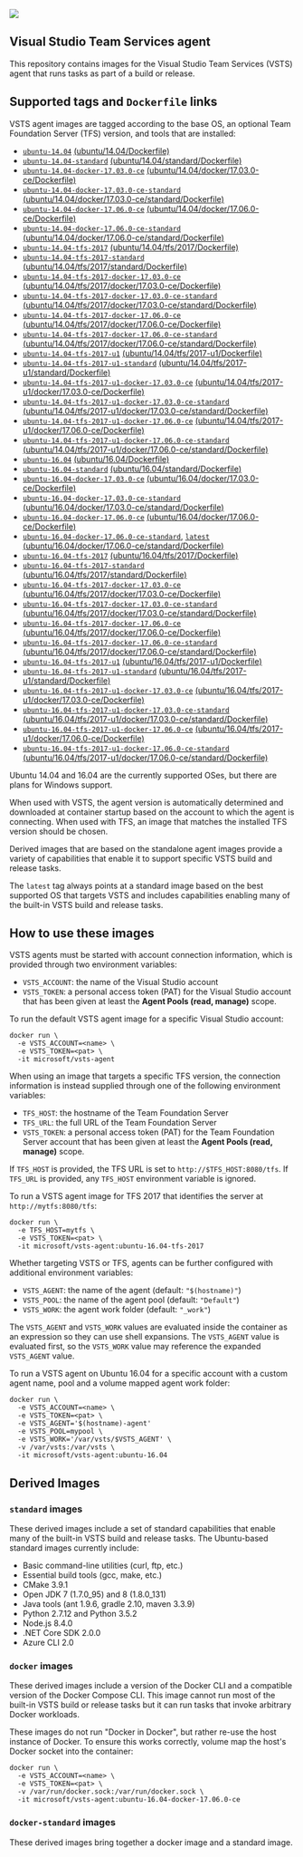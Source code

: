 ![](https://github.com/microsoft/vsts-agent-docker/raw/master/images/vsts.png)

## Visual Studio Team Services agent
This repository contains images for the Visual Studio Team Services (VSTS) agent that runs tasks as part of a build or release.

## Supported tags and `Dockerfile` links
VSTS agent images are tagged according to the base OS, an optional Team Foundation Server (TFS) version, and tools that are installed:

- [`ubuntu-14.04`](https://github.com/microsoft/vsts-agent-docker/blob/d28f53b60420ed389060d3a6dade3bac5faf4519/ubuntu/14.04/Dockerfile) [(ubuntu/14.04/Dockerfile)](https://github.com/microsoft/vsts-agent-docker/blob/d28f53b60420ed389060d3a6dade3bac5faf4519/ubuntu/14.04/Dockerfile)
- [`ubuntu-14.04-standard`](https://github.com/microsoft/vsts-agent-docker/blob/d28f53b60420ed389060d3a6dade3bac5faf4519/ubuntu/14.04/standard/Dockerfile) [(ubuntu/14.04/standard/Dockerfile)](https://github.com/microsoft/vsts-agent-docker/blob/d28f53b60420ed389060d3a6dade3bac5faf4519/ubuntu/14.04/standard/Dockerfile)
- [`ubuntu-14.04-docker-17.03.0-ce`](https://github.com/microsoft/vsts-agent-docker/blob/d28f53b60420ed389060d3a6dade3bac5faf4519/ubuntu/14.04/docker/17.03.0-ce/Dockerfile) [(ubuntu/14.04/docker/17.03.0-ce/Dockerfile)](https://github.com/microsoft/vsts-agent-docker/blob/d28f53b60420ed389060d3a6dade3bac5faf4519/ubuntu/14.04/docker/17.03.0-ce/Dockerfile)
- [`ubuntu-14.04-docker-17.03.0-ce-standard`](https://github.com/microsoft/vsts-agent-docker/blob/d28f53b60420ed389060d3a6dade3bac5faf4519/ubuntu/14.04/docker/17.03.0-ce/standard/Dockerfile) [(ubuntu/14.04/docker/17.03.0-ce/standard/Dockerfile)](https://github.com/microsoft/vsts-agent-docker/blob/d28f53b60420ed389060d3a6dade3bac5faf4519/ubuntu/14.04/docker/17.03.0-ce/standard/Dockerfile)
- [`ubuntu-14.04-docker-17.06.0-ce`](https://github.com/microsoft/vsts-agent-docker/blob/d28f53b60420ed389060d3a6dade3bac5faf4519/ubuntu/14.04/docker/17.06.0-ce/Dockerfile) [(ubuntu/14.04/docker/17.06.0-ce/Dockerfile)](https://github.com/microsoft/vsts-agent-docker/blob/d28f53b60420ed389060d3a6dade3bac5faf4519/ubuntu/14.04/docker/17.06.0-ce/Dockerfile)
- [`ubuntu-14.04-docker-17.06.0-ce-standard`](https://github.com/microsoft/vsts-agent-docker/blob/d28f53b60420ed389060d3a6dade3bac5faf4519/ubuntu/14.04/docker/17.06.0-ce/standard/Dockerfile) [(ubuntu/14.04/docker/17.06.0-ce/standard/Dockerfile)](https://github.com/microsoft/vsts-agent-docker/blob/d28f53b60420ed389060d3a6dade3bac5faf4519/ubuntu/14.04/docker/17.06.0-ce/standard/Dockerfile)
- [`ubuntu-14.04-tfs-2017`](https://github.com/microsoft/vsts-agent-docker/blob/d28f53b60420ed389060d3a6dade3bac5faf4519/ubuntu/14.04/tfs/2017/Dockerfile) [(ubuntu/14.04/tfs/2017/Dockerfile)](https://github.com/microsoft/vsts-agent-docker/blob/d28f53b60420ed389060d3a6dade3bac5faf4519/ubuntu/14.04/tfs/2017/Dockerfile)
- [`ubuntu-14.04-tfs-2017-standard`](https://github.com/microsoft/vsts-agent-docker/blob/d28f53b60420ed389060d3a6dade3bac5faf4519/ubuntu/14.04/tfs/2017/standard/Dockerfile) [(ubuntu/14.04/tfs/2017/standard/Dockerfile)](https://github.com/microsoft/vsts-agent-docker/blob/d28f53b60420ed389060d3a6dade3bac5faf4519/ubuntu/14.04/tfs/2017/standard/Dockerfile)
- [`ubuntu-14.04-tfs-2017-docker-17.03.0-ce`](https://github.com/microsoft/vsts-agent-docker/blob/d28f53b60420ed389060d3a6dade3bac5faf4519/ubuntu/14.04/tfs/2017/docker/17.03.0-ce/Dockerfile) [(ubuntu/14.04/tfs/2017/docker/17.03.0-ce/Dockerfile)](https://github.com/microsoft/vsts-agent-docker/blob/d28f53b60420ed389060d3a6dade3bac5faf4519/ubuntu/14.04/tfs/2017/docker/17.03.0-ce/Dockerfile)
- [`ubuntu-14.04-tfs-2017-docker-17.03.0-ce-standard`](https://github.com/microsoft/vsts-agent-docker/blob/d28f53b60420ed389060d3a6dade3bac5faf4519/ubuntu/14.04/tfs/2017/docker/17.03.0-ce/standard/Dockerfile) [(ubuntu/14.04/tfs/2017/docker/17.03.0-ce/standard/Dockerfile)](https://github.com/microsoft/vsts-agent-docker/blob/d28f53b60420ed389060d3a6dade3bac5faf4519/ubuntu/14.04/tfs/2017/docker/17.03.0-ce/standard/Dockerfile)
- [`ubuntu-14.04-tfs-2017-docker-17.06.0-ce`](https://github.com/microsoft/vsts-agent-docker/blob/d28f53b60420ed389060d3a6dade3bac5faf4519/ubuntu/14.04/tfs/2017/docker/17.06.0-ce/Dockerfile) [(ubuntu/14.04/tfs/2017/docker/17.06.0-ce/Dockerfile)](https://github.com/microsoft/vsts-agent-docker/blob/d28f53b60420ed389060d3a6dade3bac5faf4519/ubuntu/14.04/tfs/2017/docker/17.06.0-ce/Dockerfile)
- [`ubuntu-14.04-tfs-2017-docker-17.06.0-ce-standard`](https://github.com/microsoft/vsts-agent-docker/blob/d28f53b60420ed389060d3a6dade3bac5faf4519/ubuntu/14.04/tfs/2017/docker/17.06.0-ce/standard/Dockerfile) [(ubuntu/14.04/tfs/2017/docker/17.06.0-ce/standard/Dockerfile)](https://github.com/microsoft/vsts-agent-docker/blob/d28f53b60420ed389060d3a6dade3bac5faf4519/ubuntu/14.04/tfs/2017/docker/17.06.0-ce/standard/Dockerfile)
- [`ubuntu-14.04-tfs-2017-u1`](https://github.com/microsoft/vsts-agent-docker/blob/d28f53b60420ed389060d3a6dade3bac5faf4519/ubuntu/14.04/tfs/2017-u1/Dockerfile) [(ubuntu/14.04/tfs/2017-u1/Dockerfile)](https://github.com/microsoft/vsts-agent-docker/blob/d28f53b60420ed389060d3a6dade3bac5faf4519/ubuntu/14.04/tfs/2017-u1/Dockerfile)
- [`ubuntu-14.04-tfs-2017-u1-standard`](https://github.com/microsoft/vsts-agent-docker/blob/d28f53b60420ed389060d3a6dade3bac5faf4519/ubuntu/14.04/tfs/2017-u1/standard/Dockerfile) [(ubuntu/14.04/tfs/2017-u1/standard/Dockerfile)](https://github.com/microsoft/vsts-agent-docker/blob/d28f53b60420ed389060d3a6dade3bac5faf4519/ubuntu/14.04/tfs/2017-u1/standard/Dockerfile)
- [`ubuntu-14.04-tfs-2017-u1-docker-17.03.0-ce`](https://github.com/microsoft/vsts-agent-docker/blob/d28f53b60420ed389060d3a6dade3bac5faf4519/ubuntu/14.04/tfs/2017-u1/docker/17.03.0-ce/Dockerfile) [(ubuntu/14.04/tfs/2017-u1/docker/17.03.0-ce/Dockerfile)](https://github.com/microsoft/vsts-agent-docker/blob/d28f53b60420ed389060d3a6dade3bac5faf4519/ubuntu/14.04/tfs/2017-u1/docker/17.03.0-ce/Dockerfile)
- [`ubuntu-14.04-tfs-2017-u1-docker-17.03.0-ce-standard`](https://github.com/microsoft/vsts-agent-docker/blob/d28f53b60420ed389060d3a6dade3bac5faf4519/ubuntu/14.04/tfs/2017-u1/docker/17.03.0-ce/standard/Dockerfile) [(ubuntu/14.04/tfs/2017-u1/docker/17.03.0-ce/standard/Dockerfile)](https://github.com/microsoft/vsts-agent-docker/blob/d28f53b60420ed389060d3a6dade3bac5faf4519/ubuntu/14.04/tfs/2017-u1/docker/17.03.0-ce/standard/Dockerfile)
- [`ubuntu-14.04-tfs-2017-u1-docker-17.06.0-ce`](https://github.com/microsoft/vsts-agent-docker/blob/d28f53b60420ed389060d3a6dade3bac5faf4519/ubuntu/14.04/tfs/2017-u1/docker/17.06.0-ce/Dockerfile) [(ubuntu/14.04/tfs/2017-u1/docker/17.06.0-ce/Dockerfile)](https://github.com/microsoft/vsts-agent-docker/blob/d28f53b60420ed389060d3a6dade3bac5faf4519/ubuntu/14.04/tfs/2017-u1/docker/17.06.0-ce/Dockerfile)
- [`ubuntu-14.04-tfs-2017-u1-docker-17.06.0-ce-standard`](https://github.com/microsoft/vsts-agent-docker/blob/d28f53b60420ed389060d3a6dade3bac5faf4519/ubuntu/14.04/tfs/2017-u1/docker/17.06.0-ce/standard/Dockerfile) [(ubuntu/14.04/tfs/2017-u1/docker/17.06.0-ce/standard/Dockerfile)](https://github.com/microsoft/vsts-agent-docker/blob/d28f53b60420ed389060d3a6dade3bac5faf4519/ubuntu/14.04/tfs/2017-u1/docker/17.06.0-ce/standard/Dockerfile)
- [`ubuntu-16.04`](https://github.com/microsoft/vsts-agent-docker/blob/d28f53b60420ed389060d3a6dade3bac5faf4519/ubuntu/16.04/Dockerfile) [(ubuntu/16.04/Dockerfile)](https://github.com/microsoft/vsts-agent-docker/blob/d28f53b60420ed389060d3a6dade3bac5faf4519/ubuntu/16.04/Dockerfile)
- [`ubuntu-16.04-standard`](https://github.com/microsoft/vsts-agent-docker/blob/d28f53b60420ed389060d3a6dade3bac5faf4519/ubuntu/16.04/standard/Dockerfile) [(ubuntu/16.04/standard/Dockerfile)](https://github.com/microsoft/vsts-agent-docker/blob/d28f53b60420ed389060d3a6dade3bac5faf4519/ubuntu/16.04/standard/Dockerfile)
- [`ubuntu-16.04-docker-17.03.0-ce`](https://github.com/microsoft/vsts-agent-docker/blob/d28f53b60420ed389060d3a6dade3bac5faf4519/ubuntu/16.04/docker/17.03.0-ce/Dockerfile) [(ubuntu/16.04/docker/17.03.0-ce/Dockerfile)](https://github.com/microsoft/vsts-agent-docker/blob/d28f53b60420ed389060d3a6dade3bac5faf4519/ubuntu/16.04/docker/17.03.0-ce/Dockerfile)
- [`ubuntu-16.04-docker-17.03.0-ce-standard`](https://github.com/microsoft/vsts-agent-docker/blob/d28f53b60420ed389060d3a6dade3bac5faf4519/ubuntu/16.04/docker/17.03.0-ce/standard/Dockerfile) [(ubuntu/16.04/docker/17.03.0-ce/standard/Dockerfile)](https://github.com/microsoft/vsts-agent-docker/blob/d28f53b60420ed389060d3a6dade3bac5faf4519/ubuntu/16.04/docker/17.03.0-ce/standard/Dockerfile)
- [`ubuntu-16.04-docker-17.06.0-ce`](https://github.com/microsoft/vsts-agent-docker/blob/d28f53b60420ed389060d3a6dade3bac5faf4519/ubuntu/16.04/docker/17.06.0-ce/Dockerfile) [(ubuntu/16.04/docker/17.06.0-ce/Dockerfile)](https://github.com/microsoft/vsts-agent-docker/blob/d28f53b60420ed389060d3a6dade3bac5faf4519/ubuntu/16.04/docker/17.06.0-ce/Dockerfile)
- [`ubuntu-16.04-docker-17.06.0-ce-standard`](https://github.com/microsoft/vsts-agent-docker/blob/d28f53b60420ed389060d3a6dade3bac5faf4519/ubuntu/16.04/docker/17.06.0-ce/standard/Dockerfile), [`latest`](https://github.com/microsoft/vsts-agent-docker/blob/d28f53b60420ed389060d3a6dade3bac5faf4519/ubuntu/16.04/docker/17.06.0-ce/standard/Dockerfile) [(ubuntu/16.04/docker/17.06.0-ce/standard/Dockerfile)](https://github.com/microsoft/vsts-agent-docker/blob/d28f53b60420ed389060d3a6dade3bac5faf4519/ubuntu/16.04/docker/17.06.0-ce/standard/Dockerfile)
- [`ubuntu-16.04-tfs-2017`](https://github.com/microsoft/vsts-agent-docker/blob/d28f53b60420ed389060d3a6dade3bac5faf4519/ubuntu/16.04/tfs/2017/Dockerfile) [(ubuntu/16.04/tfs/2017/Dockerfile)](https://github.com/microsoft/vsts-agent-docker/blob/d28f53b60420ed389060d3a6dade3bac5faf4519/ubuntu/16.04/tfs/2017/Dockerfile)
- [`ubuntu-16.04-tfs-2017-standard`](https://github.com/microsoft/vsts-agent-docker/blob/d28f53b60420ed389060d3a6dade3bac5faf4519/ubuntu/16.04/tfs/2017/standard/Dockerfile) [(ubuntu/16.04/tfs/2017/standard/Dockerfile)](https://github.com/microsoft/vsts-agent-docker/blob/d28f53b60420ed389060d3a6dade3bac5faf4519/ubuntu/16.04/tfs/2017/standard/Dockerfile)
- [`ubuntu-16.04-tfs-2017-docker-17.03.0-ce`](https://github.com/microsoft/vsts-agent-docker/blob/d28f53b60420ed389060d3a6dade3bac5faf4519/ubuntu/16.04/tfs/2017/docker/17.03.0-ce/Dockerfile) [(ubuntu/16.04/tfs/2017/docker/17.03.0-ce/Dockerfile)](https://github.com/microsoft/vsts-agent-docker/blob/d28f53b60420ed389060d3a6dade3bac5faf4519/ubuntu/16.04/tfs/2017/docker/17.03.0-ce/Dockerfile)
- [`ubuntu-16.04-tfs-2017-docker-17.03.0-ce-standard`](https://github.com/microsoft/vsts-agent-docker/blob/d28f53b60420ed389060d3a6dade3bac5faf4519/ubuntu/16.04/tfs/2017/docker/17.03.0-ce/standard/Dockerfile) [(ubuntu/16.04/tfs/2017/docker/17.03.0-ce/standard/Dockerfile)](https://github.com/microsoft/vsts-agent-docker/blob/d28f53b60420ed389060d3a6dade3bac5faf4519/ubuntu/16.04/tfs/2017/docker/17.03.0-ce/standard/Dockerfile)
- [`ubuntu-16.04-tfs-2017-docker-17.06.0-ce`](https://github.com/microsoft/vsts-agent-docker/blob/d28f53b60420ed389060d3a6dade3bac5faf4519/ubuntu/16.04/tfs/2017/docker/17.06.0-ce/Dockerfile) [(ubuntu/16.04/tfs/2017/docker/17.06.0-ce/Dockerfile)](https://github.com/microsoft/vsts-agent-docker/blob/d28f53b60420ed389060d3a6dade3bac5faf4519/ubuntu/16.04/tfs/2017/docker/17.06.0-ce/Dockerfile)
- [`ubuntu-16.04-tfs-2017-docker-17.06.0-ce-standard`](https://github.com/microsoft/vsts-agent-docker/blob/d28f53b60420ed389060d3a6dade3bac5faf4519/ubuntu/16.04/tfs/2017/docker/17.06.0-ce/standard/Dockerfile) [(ubuntu/16.04/tfs/2017/docker/17.06.0-ce/standard/Dockerfile)](https://github.com/microsoft/vsts-agent-docker/blob/d28f53b60420ed389060d3a6dade3bac5faf4519/ubuntu/16.04/tfs/2017/docker/17.06.0-ce/standard/Dockerfile)
- [`ubuntu-16.04-tfs-2017-u1`](https://github.com/microsoft/vsts-agent-docker/blob/d28f53b60420ed389060d3a6dade3bac5faf4519/ubuntu/16.04/tfs/2017-u1/Dockerfile) [(ubuntu/16.04/tfs/2017-u1/Dockerfile)](https://github.com/microsoft/vsts-agent-docker/blob/d28f53b60420ed389060d3a6dade3bac5faf4519/ubuntu/16.04/tfs/2017-u1/Dockerfile)
- [`ubuntu-16.04-tfs-2017-u1-standard`](https://github.com/microsoft/vsts-agent-docker/blob/d28f53b60420ed389060d3a6dade3bac5faf4519/ubuntu/16.04/tfs/2017-u1/standard/Dockerfile) [(ubuntu/16.04/tfs/2017-u1/standard/Dockerfile)](https://github.com/microsoft/vsts-agent-docker/blob/d28f53b60420ed389060d3a6dade3bac5faf4519/ubuntu/16.04/tfs/2017-u1/standard/Dockerfile)
- [`ubuntu-16.04-tfs-2017-u1-docker-17.03.0-ce`](https://github.com/microsoft/vsts-agent-docker/blob/d28f53b60420ed389060d3a6dade3bac5faf4519/ubuntu/16.04/tfs/2017-u1/docker/17.03.0-ce/Dockerfile) [(ubuntu/16.04/tfs/2017-u1/docker/17.03.0-ce/Dockerfile)](https://github.com/microsoft/vsts-agent-docker/blob/d28f53b60420ed389060d3a6dade3bac5faf4519/ubuntu/16.04/tfs/2017-u1/docker/17.03.0-ce/Dockerfile)
- [`ubuntu-16.04-tfs-2017-u1-docker-17.03.0-ce-standard`](https://github.com/microsoft/vsts-agent-docker/blob/d28f53b60420ed389060d3a6dade3bac5faf4519/ubuntu/16.04/tfs/2017-u1/docker/17.03.0-ce/standard/Dockerfile) [(ubuntu/16.04/tfs/2017-u1/docker/17.03.0-ce/standard/Dockerfile)](https://github.com/microsoft/vsts-agent-docker/blob/d28f53b60420ed389060d3a6dade3bac5faf4519/ubuntu/16.04/tfs/2017-u1/docker/17.03.0-ce/standard/Dockerfile)
- [`ubuntu-16.04-tfs-2017-u1-docker-17.06.0-ce`](https://github.com/microsoft/vsts-agent-docker/blob/d28f53b60420ed389060d3a6dade3bac5faf4519/ubuntu/16.04/tfs/2017-u1/docker/17.06.0-ce/Dockerfile) [(ubuntu/16.04/tfs/2017-u1/docker/17.06.0-ce/Dockerfile)](https://github.com/microsoft/vsts-agent-docker/blob/d28f53b60420ed389060d3a6dade3bac5faf4519/ubuntu/16.04/tfs/2017-u1/docker/17.06.0-ce/Dockerfile)
- [`ubuntu-16.04-tfs-2017-u1-docker-17.06.0-ce-standard`](https://github.com/microsoft/vsts-agent-docker/blob/d28f53b60420ed389060d3a6dade3bac5faf4519/ubuntu/16.04/tfs/2017-u1/docker/17.06.0-ce/standard/Dockerfile) [(ubuntu/16.04/tfs/2017-u1/docker/17.06.0-ce/standard/Dockerfile)](https://github.com/microsoft/vsts-agent-docker/blob/d28f53b60420ed389060d3a6dade3bac5faf4519/ubuntu/16.04/tfs/2017-u1/docker/17.06.0-ce/standard/Dockerfile)

Ubuntu 14.04 and 16.04 are the currently supported OSes, but there are plans for Windows support.

When used with VSTS, the agent version is automatically determined and downloaded at container startup based on the account to which the agent is connecting. When used with TFS, an image that matches the installed TFS version should be chosen.

Derived images that are based on the standalone agent images provide a variety of capabilities that enable it to support specific VSTS build and release tasks.

The `latest` tag always points at a standard image based on the best supported OS that targets VSTS and includes capabilities enabling many of the built-in VSTS build and release tasks.

## How to use these images
VSTS agents must be started with account connection information, which is provided through two environment variables:

- `VSTS_ACCOUNT`: the name of the Visual Studio account
- `VSTS_TOKEN`: a personal access token (PAT) for the Visual Studio account that has been given at least the **Agent Pools (read, manage)** scope.

To run the default VSTS agent image for a specific Visual Studio account:

```
docker run \
  -e VSTS_ACCOUNT=<name> \
  -e VSTS_TOKEN=<pat> \
  -it microsoft/vsts-agent
```

When using an image that targets a specific TFS version, the connection information is instead supplied through one of the following environment variables:

- `TFS_HOST`: the hostname of the Team Foundation Server
- `TFS_URL`: the full URL of the Team Foundation Server
- `VSTS_TOKEN`: a personal access token (PAT) for the Team Foundation Server account that has been given at least the **Agent Pools (read, manage)** scope.

If `TFS_HOST` is provided, the TFS URL is set to `http://$TFS_HOST:8080/tfs`. If `TFS_URL` is provided, any `TFS_HOST` environment variable is ignored.

To run a VSTS agent image for TFS 2017 that identifies the server at `http://mytfs:8080/tfs`:

```
docker run \
  -e TFS_HOST=mytfs \
  -e VSTS_TOKEN=<pat> \
  -it microsoft/vsts-agent:ubuntu-16.04-tfs-2017
```

Whether targeting VSTS or TFS, agents can be further configured with additional environment variables:

- `VSTS_AGENT`: the name of the agent (default: `"$(hostname)"`)
- `VSTS_POOL`: the name of the agent pool (default: `"Default"`)
- `VSTS_WORK`: the agent work folder (default: `"_work"`)

The `VSTS_AGENT` and `VSTS_WORK` values are evaluated inside the container as an expression so they can use shell expansions. The `VSTS_AGENT` value is evaluated first, so the `VSTS_WORK` value may reference the expanded `VSTS_AGENT` value.

To run a VSTS agent on Ubuntu 16.04 for a specific account with a custom agent name, pool and a volume mapped agent work folder:

```
docker run \
  -e VSTS_ACCOUNT=<name> \
  -e VSTS_TOKEN=<pat> \
  -e VSTS_AGENT='$(hostname)-agent'
  -e VSTS_POOL=mypool \
  -e VSTS_WORK='/var/vsts/$VSTS_AGENT' \
  -v /var/vsts:/var/vsts \
  -it microsoft/vsts-agent:ubuntu-16.04
```

## Derived Images

### `standard` images
These derived images include a set of standard capabilities that enable many of the built-in VSTS build and release tasks. The Ubuntu-based standard images currently include:

- Basic command-line utilities (curl, ftp, etc.)
- Essential build tools (gcc, make, etc.)
- CMake 3.9.1
- Open JDK 7 (1.7.0_95) and 8 (1.8.0_131)
- Java tools (ant 1.9.6, gradle 2.10, maven 3.3.9)
- Python 2.7.12 and Python 3.5.2
- Node.js 8.4.0
- .NET Core SDK 2.0.0
- Azure CLI 2.0

### `docker` images
These derived images include a version of the Docker CLI and a compatible version of the Docker Compose CLI. This image cannot run most of the built-in VSTS build or release tasks but it can run tasks that invoke arbitrary Docker workloads.

These images do not run "Docker in Docker", but rather re-use the host instance of Docker. To ensure this works correctly, volume map the host's Docker socket into the container:

```
docker run \
  -e VSTS_ACCOUNT=<name> \
  -e VSTS_TOKEN=<pat> \
  -v /var/run/docker.sock:/var/run/docker.sock \
  -it microsoft/vsts-agent:ubuntu-16.04-docker-17.06.0-ce
```

### `docker-standard` images
These derived images bring together a docker image and a standard image.

